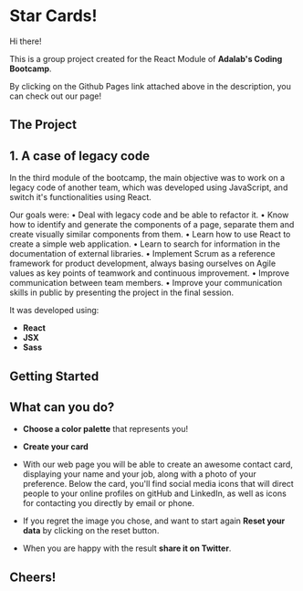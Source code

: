 # Star Cards!

Hi there!

This is a group project created for the React Module of **Adalab's Coding Bootcamp**.

By clicking on the Github Pages link attached above in the description, you can check out our page!

## The Project

## 1. A case of legacy code

In the third module of the bootcamp, the main objective was to work on a legacy code of another team, which was developed using JavaScript, and switch it's functionalities using React.

Our goals were:
• Deal with legacy code and be able to refactor it.
• Know how to identify and generate the components of a page, separate them and create visually similar components from them.
• Learn how to use React to create a simple web application.
• Learn to search for information in the documentation of external libraries.
• Implement Scrum as a reference framework for product development, always basing ourselves on Agile values ​​as key points of teamwork and continuous improvement.
• Improve communication between team members.
• Improve your communication skills in public by presenting the project in the final session.

It was developed using:

- **React**
- **JSX**
- **Sass**

## Getting Started

## What can you do?

- **Choose a color palette** that represents you!

- **Create your card**

- With our web page you will be able to create an awesome contact card, displaying your name and your job, along with a photo of your preference. Below the card, you'll find social media icons that will direct people to your online profiles on gitHub and LinkedIn, as well as icons for contacting you directly by email or phone.

- If you regret the image you chose, and want to start again **Reset your data** by clicking on the reset button.

- When you are happy with the result **share it on Twitter**.

## Cheers!

